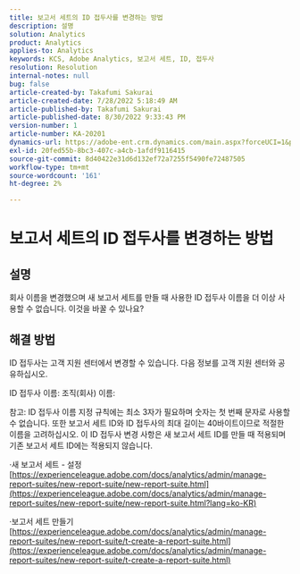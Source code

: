 ```yaml
---
title: 보고서 세트의 ID 접두사를 변경하는 방법
description: 설명
solution: Analytics
product: Analytics
applies-to: Analytics
keywords: KCS, Adobe Analytics, 보고서 세트, ID, 접두사
resolution: Resolution
internal-notes: null
bug: false
article-created-by: Takafumi Sakurai
article-created-date: 7/28/2022 5:18:49 AM
article-published-by: Takafumi Sakurai
article-published-date: 8/30/2022 9:33:43 PM
version-number: 1
article-number: KA-20201
dynamics-url: https://adobe-ent.crm.dynamics.com/main.aspx?forceUCI=1&pagetype=entityrecord&etn=knowledgearticle&id=373311bf-340e-ed11-82e5-000d3a379369
exl-id: 20fed55b-8bc3-407c-a4cb-1afdf9116415
source-git-commit: 8d40422e31d6d132ef72a7255f5490fe72487505
workflow-type: tm+mt
source-wordcount: '161'
ht-degree: 2%

---
```


# 보고서 세트의 ID 접두사를 변경하는 방법

## 설명

회사 이름을 변경했으며 새 보고서 세트를 만들 때 사용한 ID 접두사 이름을 더 이상 사용할 수 없습니다. 이것을 바꿀 수 있나요?

## 해결 방법


ID 접두사는 고객 지원 센터에서 변경할 수 있습니다. 다음 정보를 고객 지원 센터와 공유하십시오.

ID 접두사 이름: 조직(회사) 이름:

참고: ID 접두사 이름 지정 규칙에는 최소 3자가 필요하며 숫자는 첫 번째 문자로 사용할 수 없습니다. 또한 보고서 세트 ID와 ID 접두사의 최대 길이는 40바이트이므로 적절한 이름을 고려하십시오. 이 ID 접두사 변경 사항은 새 보고서 세트 ID를 만들 때 적용되며 기존 보고서 세트 ID에는 적용되지 않습니다.

·새 보고서 세트 - 설정
[https://experienceleague.adobe.com/docs/analytics/admin/manage-report-suites/new-report-suite/new-report-suite.html](https://experienceleague.adobe.com/docs/analytics/admin/manage-report-suites/new-report-suite/new-report-suite.html?lang=ko-KR)

·보고서 세트 만들기
[https://experienceleague.adobe.com/docs/analytics/admin/manage-report-suites/new-report-suite/t-create-a-report-suite.html](https://experienceleague.adobe.com/docs/analytics/admin/manage-report-suites/new-report-suite/t-create-a-report-suite.html)
